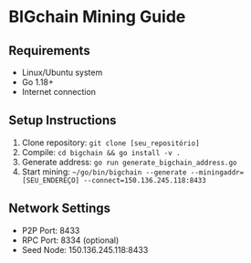 # BIGchain Mining Guide

## Requirements
- Linux/Ubuntu system
- Go 1.18+
- Internet connection

## Setup Instructions
1. Clone repository: `git clone [seu_repositório]`
2. Compile: `cd bigchain && go install -v .`
3. Generate address: `go run generate_bigchain_address.go`
4. Start mining: `~/go/bin/bigchain --generate --miningaddr=[SEU_ENDEREÇO] --connect=150.136.245.118:8433`

## Network Settings
- P2P Port: 8433
- RPC Port: 8334 (optional)
- Seed Node: 150.136.245.118:8433
